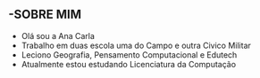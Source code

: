 -SOBRE MIM
- 
- Olá sou a Ana Carla
- Trabalho em duas escola uma do Campo e outra Civico Militar
- Leciono Geografia, Pensamento Computacional e Edutech
- Atualmente estou estudando Licenciatura da Computação


<!---
Instagran: @anacarla_pacheco
--->
